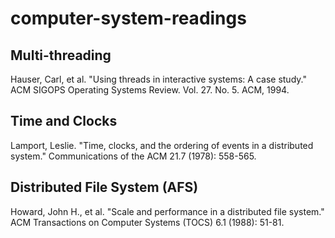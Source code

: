 # computer-system-readings

## Multi-threading 
Hauser, Carl, et al. "Using threads in interactive systems: A case study." ACM SIGOPS Operating Systems Review. Vol. 27. No. 5. ACM, 1994. 

## Time and Clocks
Lamport, Leslie. "Time, clocks, and the ordering of events in a distributed system." Communications of the ACM 21.7 (1978): 558-565.

## Distributed File System (AFS)
Howard, John H., et al. "Scale and performance in a distributed file system." ACM Transactions on Computer Systems (TOCS) 6.1 (1988): 51-81. 
